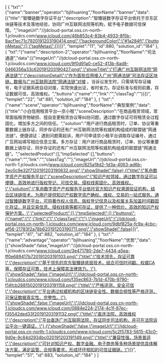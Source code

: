 [
	{
		"txt":"{\"name\":\"banner\",\"operator\":\"bjlihuaning\",\"floorName\":\"banner\",\"data\":[{\"title\":\"智臻链数字存证平台\",\"description\":\"智臻链数字存证平台依托于京东区块链等技术及落地经验，协同广州互联网法院等机构，赋予电子数据可信保障。\",\"imageUrl\":\"//jdcloud-portal.oss.cn-north-1.jcloudcs.com/www.jcloud.com/46b853c4-83b4-4933-8f5b-8acf1ec71c7920191203190414.png\",\"backgroundColor\":\"#1a284f\",\"buttonMetas\":[],\"tagMetas\":[]}]}",
		"templet":"11",
		"id":880,
		"solution_id":"184"
	},
	{
		"txt":"{\"name\":\"description-2\",\"operator\":\"bjlihuaning\",\"floorName\":\"司法通道\",\"data\":[{\"imageUrl\":\"//jdcloud-portal.oss.cn-north-1.jcloudcs.com/www.jcloud.com/9f0d91a0-ce52-413b-8ad8-0466356a33c620191203190427.png\",\"showTitle\":\"打通广州互联网法院“网通法链”\",\"descriptionDetail\":\"作为首批应用接入广州“网通法链”司法存证区块链。数据与广州互联网法院“网通法链”对接 。当诉讼发生时，只需填写存证编号，电子证据系统自动对接，实现快速出证，省时省力。存证标准与规则前置，存证数据可信，高效维权。\",\"buttons\":{\"name\":\"\",\"link\":\"\",\"classTag\":\"\"}}]}",
		"templet":"22",
		"id":881,
		"solution_id":"184"
	},
	{
		"txt":"{\"name\":\"scene\",\"operator\":\"bjlihuaning\",\"floorName\":\"典型案例\",\"data\":[{\"title\":\"小白信用租赁平台—京小租\",\"sceneDescription\":\"在商品租赁领域，常常面临租赁物破损、擅自变更租赁协议等纠纷问题，通过数字存证可将租赁全过程固化，增加多方之间的信任。\",\"solution\":\"用户进行商品租赁时，订单、协议等重要数据上链存证，同步存证的还有广州互联网法院等权威机构组成的联盟链“网通法链”。便捷调证：遇到问题需起诉，用户可申请京小租平台调取存证编号，通过广互网站填写相应信息立案。多方存证：用户进行商品租赁时，订单、协议等重要数据上链存证，同步存证的还有广州互联网法院等权威机构组成的联盟链“网通法链”。\",\"selectedProduct\":[],\"tmpSelected\":[],\"buttons\":{\"name\":\"\",\"link\":\"\",\"classTag\":\"\"},\"imageUrl\":\"//jdcloud-portal.oss.cn-north-1.jcloudcs.com/www.jcloud.com/825a18d2-1d3a-4063-ad6b-2ec0c9e32f7120191203190632.png\",\"showShade\":false},{\"title\":\"氢舟数字资产产权服务平台\",\"sceneDescription\":\"知识产权领域，通过数字存证可以便捷、高效地进行版权登记、可信交易、侵权线索固化、高效维权。\",\"solution\":\"氢舟数字资产产权服务平台依托官方知识产权溯源验证机构，结合区块链技术，为用户提供知识产权数字资产确权、维权、交易的一站式服务。通过智臻链数字平台，可将著作权人信息、版权登记信息以及权属关系加盖时间戳固化存证，并且交易信息、侵权线索等都可存证，提供了一种低价、高效的知识产权保护方案。\",\"selectedProduct\":[],\"tmpSelected\":[],\"buttons\":{\"name\":\"\",\"link\":\"\",\"classTag\":\"\"},\"imageUrl\":\"//jdcloud-portal.oss.cn-north-1.jcloudcs.com/www.jcloud.com/9dbf825a-fc9a-4cbc-af56-21783f2a78b620191203190711.png\",\"showShade\":false}]}",
		"templet":"41",
		"id":882,
		"solution_id":"184"
	},
	{
		"txt":"{\"name\":\"advantage\",\"operator\":\"bjlihuaning\",\"floorName\":\"优势\",\"data\":[{\"showShade\":false,\"imageUrl\":\"//jdcloud-portal.oss.cn-north-1.jcloudcs.com/www.jcloud.com/3e471780-2de7-4434-a5ea-ff0e689417b720191203191103.png\",\"title\":\"技术领先，存证可靠\",\"description\":\"基于领先的京东智臻链底层技术，结合可信时间戳、权威CA等，保障存证可靠，技术上保障其法律效力。\"},{\"showShade\":false,\"imageUrl\":\"//jdcloud-portal.oss.cn-north-1.jcloudcs.com/www.jcloud.com/f35ec863-7b1d-470b-9790-f14fcb28815020191203191158.png\",\"title\":\"严格评测，安全可信\",\"description\":\"平台通过权威机构的区块链安全性、数据合规性等严格评测，可保证数据真实性、完整性。\"},{\"showShade\":false,\"imageUrl\":\"//jdcloud-portal.oss.cn-north-1.jcloudcs.com/www.jcloud.com/0884e224-2174-4c1f-87ec-f35542ded33f20191203191132.png\",\"title\":\"直连法院、高效维权\",\"description\":\"平台直连广州互联网法院，存证同步司法机构，并可在法院诉讼平台一键调证。\"},{\"showShade\":false,\"imageUrl\":\"//jdcloud-portal.oss.cn-north-1.jcloudcs.com/www.jcloud.com/5c2f5783-5615-43c0-9d0e-9c84d2934bc020191203191149.png\",\"title\":\"兼容性强，场景普适\",\"description\":\"可针对知识产权、数字金融、电子商务等多种场景提供具体解决方案，满足监管、合规等要求，形成环环相扣的可信证据链。\"}]}",
		"templet":"51",
		"id":883,
		"solution_id":"184"
	}
]